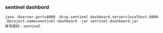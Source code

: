 ### sentinel dashbord
~~~
java -Dserver.port=8080 -Dcsp.sentinel.dashboard.server=localhost:8080 -Dproject.name=sentinel-dashboard -jar sentinel-dashboard.jar
账号密码：sentinel
~~~
